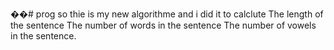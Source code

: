 ��#   p r o g 
 so thie is my new algorithme and i did it to calclute The length of the sentence 
The number of words in the sentence 
The number of vowels in the sentence.
 
